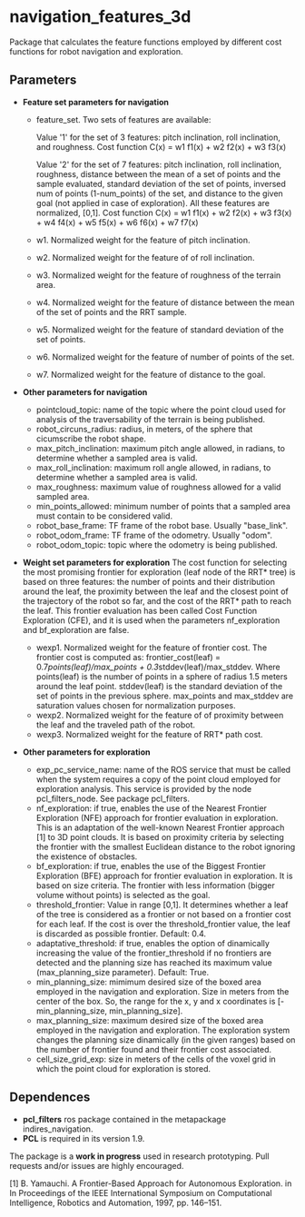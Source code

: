 # navigation_features_3d 
Package that calculates the feature functions employed by different cost functions for robot navigation and exploration.

## Parameters

* **Feature set parameters for navigation**

	- feature_set. Two sets of features are available: 
	
		Value '1' for the set of 3 features: pitch inclination, roll inclination, and roughness. 
		Cost function C(x) = w1 f1(x) + w2 f2(x) + w3 f3(x) 
		
		Value '2' for the set of 7 features: pitch inclination, roll inclination, roughness, distance between the mean of a set of points and the sample evaluated, standard deviation of the set of points, inversed num of points (1-num_points) of the set, and distance to the given goal (not applied in case of exploration). All these features are normalized, [0,1]. 
		Cost function C(x) = w1 f1(x) + w2 f2(x) + w3 f3(x) + w4 f4(x) + w5 f5(x) + w6 f6(x) + w7 f7(x)
		
	- w1. Normalized weight for the feature of pitch inclination.
	- w2. Normalized weight for the feature of of roll inclination.
	- w3. Normalized weight for the feature of roughness of the terrain area.
	- w4. Normalized weight for the feature of distance between the mean of the set of points and the RRT sample.
	- w5. Normalized weight for the feature of standard deviation of the set of points.
	- w6. Normalized weight for the feature of number of points of the set.
	- w7. Normalized weight for the feature of distance to the goal.

* **Other parameters for navigation**

	- pointcloud_topic: name of the topic where the point cloud used for analysis of the traversability of the terrain is being published.
	- robot_circuns_radius: radius, in meters, of the sphere that cicumscribe the robot shape.
	- max_pitch_inclination: maximum pitch angle allowed, in radians, to determine whether a sampled area is valid.
	- max_roll_inclination: maximum roll angle allowed, in radians, to determine whether a sampled area is valid.
	- max_roughness: maximum value of roughness allowed for a valid sampled area.
	- min_points_allowed: minimum number of points that a sampled area must contain to be considered valid.
	- robot_base_frame: TF frame of the robot base. Usually "base_link".
	- robot_odom_frame: TF frame of the odometry. Usually "odom".
	- robot_odom_topic: topic where the odometry is being published.

	
* **Weight set parameters for exploration**
The cost function for selecting the most promising frontier for exploration (leaf node of the RRT* tree) is based on three features: the number of points and their distribution around the leaf, the proximity between the leaf and the closest point of the trajectory of the robot so far, and the cost of the RRT* path to reach the leaf. This frontier evaluation has been called Cost Function Exploration (CFE), and it is used when the parameters nf_exploration and bf_exploration are false. 

	- wexp1. Normalized weight for the feature of frontier cost. The frontier cost is computed as:
      frontier_cost(leaf) = 0.7*points(leaf)/max_points + 0.3*stddev(leaf)/max_stddev. Where points(leaf) is the number of points in a sphere of radius 1.5 meters around the leaf point. stddev(leaf) is the standard deviation of the set of points in the previous sphere. max_points and max_stddev are saturation values chosen for normalization purposes. 
	- wexp2. Normalized weight for the feature of of proximity between the leaf and the traveled path of the robot.
	- wexp3. Normalized weight for the feature of RRT* path cost.

* **Other parameters for exploration**

    - exp_pc_service_name: name of the ROS service that must be called when the system requires a copy of the point cloud employed for exploration analysis. This service is provided by the node pcl_filters_node. See package pcl_filters.
    - nf_exploration: if true, enables the use of the Nearest Frontier Exploration (NFE) approach for frontier evaluation in exploration. This is an adaptation of the well-known Nearest Frontier approach
[1] to 3D point clouds. It is based on proximity criteria by selecting the frontier with the smallest Euclidean distance to the robot ignoring the existence of obstacles.
    - bf_exploration: if true, enables the use of the Biggest Frontier Exploration (BFE) approach for frontier evaluation in exploration. It is based on size criteria. The frontier with less information (bigger volume without points) is selected as the goal.
    - threshold_frontier: Value in range [0,1]. It determines whether a leaf of the tree is considered as a frontier or not based on a frontier cost for each leaf. If the cost is over the threshold_frontier value, the leaf is discarded as possible frontier. Default: 0.4.
    - adaptative_threshold: if true, enables the option of dinamically increasing the value of the frontier_threshold if no frontiers are detected and the planning size has reached its maximum value (max_planning_size parameter). Default: True.
    - min_planning_size: mimimum desired size of the boxed area employed in the navigation and exploration. Size in meters from the center of the box. So, the range for the x, y and x coordinates is [-min_planning_size, min_planning_size].
    - max_planning_size: maximum desired size of the boxed area employed in the navigation and exploration. The exploration system changes the planning size dinamically (in the given ranges) based on the number of frontier found and their frontier cost associated. 
    - cell_size_grid_exp: size in meters of the cells of the voxel grid in which the point cloud for exploration is stored.  

## Dependences

* **pcl_filters** ros package contained in the metapackage indires_navigation.
* **PCL** is required in its version 1.9.


The package is a **work in progress** used in research prototyping. Pull requests and/or issues are highly encouraged.

[1] B. Yamauchi. A Frontier-Based Approach for Autonomous Exploration. in In Proceedings of the IEEE International Symposium on Computational Intelligence, Robotics and Automation, 1997, pp. 146–151.
